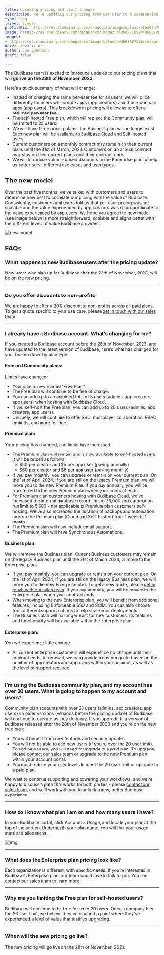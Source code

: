 ```yaml
---
title: Upcoming pricing and limit changes
description: We're updating our pricing from per-user to a combination of per-user and per-creator.
type: blog
layout: single
profilePic: https://res.cloudinary.com/daog6scxm/image/upload/v1639747995/cms/joe_illustration_gray_bg_e97wdl.jpg
image: https://res.cloudinary.com/daog6scxm/image/upload/v1699448683/cms/pricing/pricing-v3_post_qdvqoz.png
images:
- https://res.cloudinary.com/daog6scxm/image/upload/v1697027553/cms/pricing/pricing-v3_ht378y.png
date: "2023-11-07"
author: Joe Johnston
draft: false

---
```


The Budibase team is excited to introduce updates to our pricing plans that will **go live on the 28th of November, 2023**. 

Here’s a quick summary of what will change:

- Instead of charging the same per-user fee for all users, we will price differently for users who *create* apps (app creators) and those who *use* apps (app users). This breakdown in pricing will allow us to offer a **reduced per-user fee**. 
- The self-hosted Free plan, which will replace the Community plan, will be limited to 20 users.
- We will have three pricing plans. The Business plan will no longer exist. Each new plan will be available to Budibase Cloud and Self-hosted users. 
- Current customers on a monthly contract may remain on their current plans until the 31st of March, 2024. Customers on an annual contract may stay on their current plans until their contract ends.
- We will introduce volume-based discounts to the Enterprise plan to help us better serve different use cases and user types.



## The new model

Over the past five months, we’ve talked with customers and users to determine how best to correlate our pricing with the value of Budibase. Consistently, customers and users told us that per-user pricing was not scalable and the value experienced by app creators was disproportionate to the value experienced by app users. We hope you agree the new model (see image below) is more straightforward, scalable and aligns better with the different levels of value Budibase provides.  

![new model](https://res.cloudinary.com/daog6scxm/image/upload/v1697032289/cms/pricing/CleanShot_2023-10-11_at_14.50.48_2x_o9qx4v.png)



## FAQs

### What happens to new Budibase users after the pricing update?

New users who sign up for Budibase after the 28th of November, 2023, will be on the new pricing.



---



### Do you offer discounts to non-profits

We are happy to offer a 20% discount to non-profits across all paid plans.  To get a quote specific to your use case, please [get in touch with our sales team](https://budibase.com/contact).



---



### I already have a Budibase account. What’s changing for me?

If you created a Budibase account before the 28th of November, 2023, and have updated to the latest version of Budibase, here’s what has changed for you, broken down by plan type:

#### Free and Community plans:

Limits have changed:

- Your plan is now named “Free Plan.”
- The Free plan will continue to be free of charge.
- You can add up to a combined total of 5 users (admins, app creators, app users) when hosting with Budibase Cloud.
- If you self-host the Free plan, you can add up to 20 users (admins, app creators, app users).
- Uniquely, we will continue to offer SSO, multiplayer collaboration, RBAC, embeds, and more for free.

#### Premium plan:

Your pricing has changed, and limits have increased. 

- The Premium plan will remain and is now available to self-hosted users. It will be priced as follows:
  - $50 per creator and $5 per app user (paying annually)
  - $60 per creator and $6 per app user (paying monthly)
- If you pay monthly, you can upgrade or remain on your current plan. On the 1st of April 2024, if you are still on the legacy Premium plan, we will move you to the new Premium Plan. If you pay annually, you will be transferred to the new Premium plan when your contract ends. 
- For Premium plan customers hosting with Budibase Cloud, we’ve increased the internal database record limit to 25,000 and automation run limit to 5,000 - not applicable to Premium plan customers self-hosting. We’ve also increased the duration of backups and automation logs on the Premium plan (Cloud and Self-hosted) from 1 week to 1 month. 
- The Premium plan will now include email support.
- The Premium plan will have Synchronous Automations.

#### Business plan:

We will remove the Business plan. Current Business customers may remain on the legacy Business plan until the 31st of March 2024, or move to the Enterprise plan.

- If you pay monthly, you can upgrade or remain on your current plan. On the 1st of April 2024, if you are still on the legacy Business plan, we will move you to the new Enterprise plan. To get a new quote, please [get in touch with our sales team](https://budibase.com/contact). If you pay annually, you will be moved to the Enterprise plan when your contract ends. 
- When moving to the new Enterprise plan, you will benefit from additional features, including Enforceable SSO and SCIM. You can also choose from different support options to help scale your deployments.
- The Business plan will no longer exist for new customers. Its features and functionality will be available within the Enterprise plan.

#### Enterprise plan:

You will experience little change.

- All current enterprise customers will experience no change until their contract ends. At renewal, we can provide a custom quote based on the number of app creators and app users within your account, as well as the level of support required.



---



### I’m using the Budibase community plan, and my account has over 20 users. What is going to happen to my account and users?

Community plan accounts with over 20 users (admins, app creators, app users) on older versions (versions before the pricing update) of Budibase will continue to operate as they do today. If you upgrade to a version of Budibase released after the 28th of November 2023 and you’re on the new free plan:

- You will benefit from new features and security updates.
- You will not be able to add new users (if you're over the 20 user limit). To add new users, you will need to upgrade to a paid plan. To upgrade, please [contact our sales team](https://budibase.com/contact) or upgrade to the new Premium plan within your account portal.
- You must reduce your user levels to meet the 20 user limit or upgrade to a paid plan.

We want to continue supporting and powering your workflows, and we’re happy to discuss a path that works for both parties - please [contact our sales team](https://budibase.com/contact), and we’ll work with you to unlock a new, better Budibase experience.



---



### How do I know what plan I am on and how many users I have?

In your Budibase portal, click Account > Usage, and locate your plan at the top of the screen. Underneath your plan name, you will find your usage stats and allocations.

![img](https://lh6.googleusercontent.com/P2zPASfH3tfxJ3s2ks5GczSSTyjZi3HU6I9pPTULi4hDONDA483ee7hV4_8tFse8uiGLucfR0Q9avrMsQ1DDSD9jdec2qA3C-BoJc15xe0Bx3WtUbysjmjtNdzl3r7RgZ3xFt-rQdAG6CqzKH7NbOVQ)



---



### What does the Enterprise plan pricing look like?

Each organization is different, with specific needs. If you’re interested in Budibase’s Enterprise plan, our team would love to talk to you. You can [contact our sales team](https://budibase.com/contact) to learn more.



---



### Why are you limiting the Free plan for self-hosted users?

Budibase will continue to be free for up to 20 users. Once a company hits the 20 user limit, we believe they’ve reached a point where they’ve experienced a level of value that justifies upgrading.



---



### When will the new pricing go live?

The new pricing will go live on the 28th of November, 2023.



##  